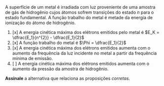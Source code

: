 A superfície de um metal é irradiada com luz proveniente de uma amostra de gás de hidrogênio cujos átomos sofrem transições do estado $n$ para o estado fundamental. A função trabalho do metal é metade da energia de ionização do átomo de hidrogênio.

1. [x] A energia cinética máxima dos elétrons emitidos pelo metal é $E_K = \dfrac{E_1}{n^{2}} - \dfrac{E_1}{2}$
2. [x] A função trabalho do metal é $\Phi = \dfrac{E_1}{2}$
3. [x] A energia cinética máxima dos elétrons emitidos aumenta com o aumento da frequência da luz incidente no metal a partir da frequência mínima de emissão.
4. [ ] A energia cinética máxima dos elétrons emitidos aumenta com o aumento da pressão da amostra de hidrogênio.

**Assinale** a alternativa que relaciona as proposições *corretas*.